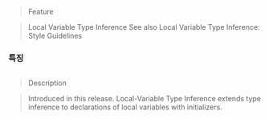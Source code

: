 >Feature

>Local Variable Type Inference
>See also Local Variable Type Inference: Style Guidelines

### 특징
```
```

>Description

>Introduced in this release.
>Local-Variable Type Inference extends type inference to declarations of local variables with initializers.
